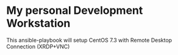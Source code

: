 # My personal Development Workstation

This ansible-playbook will setup CentOS 7.3 with Remote Desktop Connection (XRDP+VNC)
